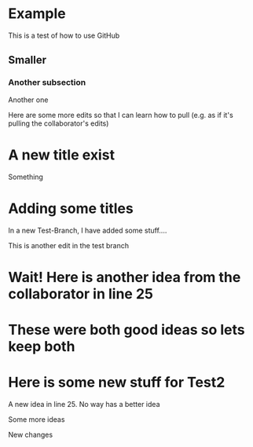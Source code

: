 # Example
This is a test of how to use GitHub


## Smaller

### Another subsection

Another one

Here are some more edits so that I can learn how to pull (e.g. as if it's pulling the collaborator's edits)

# A new title exist
Something


# Adding some titles
In a new Test-Branch, I have added some stuff....

This is another edit in the test branch





# Wait!  Here is another idea from the collaborator in line 25

# These were both good ideas so lets keep both

# Here is some new stuff for Test2
A new idea in line 25. No way has a better idea

Some more ideas



New changes
